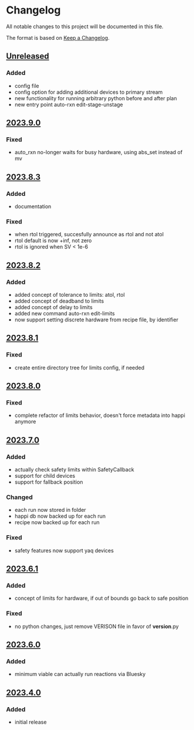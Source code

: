 # Changelog
All notable changes to this project will be documented in this file.

The format is based on [Keep a Changelog](https://keepachangelog.com/).

## [Unreleased]

### Added
- config file
- config option for adding additional devices to primary stream
- new functionality for running arbitrary python before and after plan
- new entry point auto-rxn edit-stage-unstage

## [2023.9.0]

### Fixed
- auto_rxn no-longer waits for busy hardware, using abs_set instead of mv

## [2023.8.3]

### Added
- documentation

### Fixed
- when rtol triggered, succesfully announce as rtol and not atol
- rtol default is now +inf, not zero
- rtol is ignored when SV < 1e-6

## [2023.8.2]

### Added
- added concept of tolerance to limits: atol, rtol
- added concept of deadband to limits
- added concept of delay to limits
- added new command auto-rxn edit-limits
- now support setting discrete hardware from recipe file, by identifier

## [2023.8.1]

### Fixed
- create entire directory tree for limits config, if needed

## [2023.8.0]

### Fixed
- complete refactor of limits behavior, doesn't force metadata into happi anymore

## [2023.7.0]

### Added
- actually check safety limits within SafetyCallback
- support for child devices
- support for fallback position

### Changed
- each run now stored in folder
- happi db now backed up for each run
- recipe now backed up for each run

### Fixed
- safety features now support yaq devices

## [2023.6.1]

### Added
- concept of limits for hardware, if out of bounds go back to safe position

### Fixed
- no python changes, just remove VERISON file in favor of __version__.py

## [2023.6.0]

### Added
- minimum viable can actually run reactions via Bluesky

## [2023.4.0]

### Added
- initial release

[Unreleased]: https://github.com/uw-madison-chem-shops/auto_rxn/compare/v2023.9.0...main
[2023.9.0]: https://github.com/uw-madison-chem-shops/auto_rxn/compare/v2023.8.3...v2023.9.0
[2023.8.3]: https://github.com/uw-madison-chem-shops/auto_rxn/compare/v2023.8.2...v2023.8.3
[2023.8.2]: https://github.com/uw-madison-chem-shops/auto_rxn/compare/v2023.8.1...v2023.8.2
[2023.8.1]: https://github.com/uw-madison-chem-shops/auto_rxn/compare/v2023.8.0...v2023.8.1
[2023.8.0]: https://github.com/uw-madison-chem-shops/auto_rxn/compare/v2023.7.0...v2023.8.0
[2023.7.0]: https://github.com/uw-madison-chem-shops/auto_rxn/compare/v2023.6.1...v2023.7.0
[2023.6.1]: https://github.com/uw-madison-chem-shops/auto_rxn/compare/v2023.6.0...v2023.6.1
[2023.6.0]: https://github.com/uw-madison-chem-shops/auto_rxn/compare/v2023.4.0...v2023.6.0
[2023.4.0]: https://github.com/uw-madison-chem-shops/auto_rxn/tags/v2023.4.0
